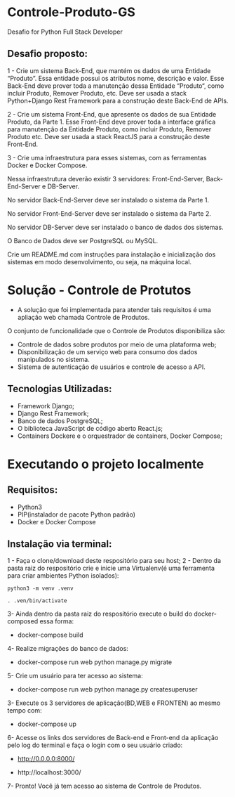 # Controle-Produto-GS
Desafio for Python Full Stack Developer

## Desafio proposto:
1 - Crie um sistema Back-End, que mantém os dados de uma Entidade “Produto”. Essa entidade possui os atributos nome, descrição e valor. Esse
Back-End deve prover toda a manutenção dessa Entidade “Produto“, como incluir Produto, Remover Produto, etc.
Deve ser usada a stack Python+Django Rest Framework para a construção deste Back-End de APIs.

2 - Crie um sistema Front-End, que apresente os dados de sua Entidade Produto, da Parte 1.
Esse Front-End deve prover toda a interface gráfica para manutenção da Entidade Produto, como incluir Produto, Remover Produto etc.
Deve ser usada a stack ReactJS para a construção deste Front-End.

3 - Crie uma infraestrutura para esses sistemas, com as ferramentas Docker e Docker Compose.

Nessa infraestrutura deverão existir 3 servidores: Front-End-Server, Back-End-Server e DB-Server.

No servidor Back-End-Server deve ser instalado o sistema da Parte 1.

No servidor Front-End-Server deve ser instalado o sistema da Parte 2.

No servidor DB-Server deve ser instalado o banco de dados dos sistemas.

O Banco de Dados deve ser PostgreSQL ou MySQL.

Crie um README.md com instruções para instalação e inicialização dos sistemas em modo desenvolvimento, ou seja, na máquina local.

# Solução - Controle de Protutos

 - A solução que foi implementada para atender tais requisitos é uma apliação web chamada Controle de Produtos.

O conjunto de funcionalidade que o Controle de Produtos disponibiliza são:
 - Controle de dados sobre produtos por meio de uma plataforma web;
 - Disponibilização de um serviço web para consumo dos dados manipulados no sistema.
 - Sistema de autenticação de usuários e controle de acesso a API.

## Tecnologias Utilizadas:
- Framework Django;
- Django Rest Framework;
- Banco de dados PostgreSQL;
- O biblioteca JavaScript de código aberto React.js;
- Containers Dockere e o orquestrador de containers, Docker Compose;

# Executando o projeto localmente

## Requisitos:
- Python3
- PIP(instalador de pacote Python padrão)
- Docker e Docker Compose

## Instalação via terminal:
1 - Faça o clone/download deste respositório para seu host;
2 - Dentro da pasta raiz do respositório crie e inicie uma Virtualenv(é uma ferramenta para criar ambientes Python isolados):

    python3 -m venv .venv
   
    . .ven/bin/activate
3- Ainda dentro da pasta raiz do respositório execute o build do docker-composed essa forma:
    
   - docker-compose build
   
4- Realize migrações do banco de dados:
   
   - docker-compose run web python manage.py migrate   
   
5- Crie um usuário para ter acesso ao sistema:
   
   - docker-compose run web python manage.py createsuperuser

3- Execute os 3 servidores de aplicação(BD,WEB e FRONTEN) ao mesmo tempo com:
    
   - docker-compose up

6- Acesse os links dos servidores de Back-end e Front-end da aplicação pelo log do terminal e faça o login com o seu usuário criado:
   
   - http://0.0.0.0:8000/
   
   - http://localhost:3000/
   
7- Pronto! Você já tem acesso ao sistema de Controle de Produtos.
